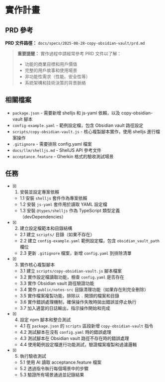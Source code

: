 # 實作計畫

## PRD 參考

**PRD 文件路徑：** `docs/specs/2025-08-28-copy-obsidian-vault/prd.md`

> **重要提醒：** 實作過程中請經常參考 PRD 文件以了解：
>
> - 功能的商業目標和用戶價值
> - 完整的用戶故事和使用場景
> - 非功能性需求（性能、安全性等）
> - 系統架構和技術決策的背景脈絡

## 相關檔案

- `package.json` - 需要新增 shelljs 和 js-yaml 依賴，以及 copy-obsidian-vault 腳本
- `config-example.yaml` - 範例設定檔，包含 Obsidian vault 路徑設定
- `scripts/copy-obsidian-vault.js` - 核心複製腳本實作，使用 shelljs 進行檔案操作
- `.gitignore` - 需要排除 config.yaml 檔案
- `docs/llm/shelljs.md` - ShellJS API 參考文件
- `acceptance.feature` - Gherkin 格式的驗收測試場景

## 任務

- [x] 1. 安裝並設定專案依賴
  - 1.1 安裝 `shelljs` 套件作為專案依賴
  - 1.2 安裝 `js-yaml` 套件用於讀取 YAML 設定檔
  - 1.3 安裝 `@types/shelljs` 作為 TypeScript 類型定義（devDependencies）

- [x] 2. 建立設定檔範本和目錄結構
  - 2.1 建立 `scripts/` 目錄（如果不存在）
  - 2.2 建立 `config-example.yaml` 範例設定檔，包含 `obsidian_vault_path` 欄位
  - 2.3 更新 `.gitignore` 檔案，新增 `config.yaml` 到排除清單

- [x] 3. 實作核心複製腳本
  - 3.1 建立 `scripts/copy-obsidian-vault.js` 腳本檔案
  - 3.2 實作設定檔讀取功能，檢查 `config.yaml` 是否存在
  - 3.3 實作 Obsidian vault 路徑驗證功能
  - 3.4 實作 `public/notes-src` 目錄清理功能（如果存在則完全刪除）
  - 3.5 實作檔案複製功能，排除以 `.` 開頭的檔案和目錄
  - 3.6 實作錯誤處理機制，確保操作失敗時拋出錯誤並停止執行
  - 3.7 加入適當的日誌輸出，指示操作開始和完成

- [x] 4. 設定 npm 腳本和整合測試
  - 4.1 在 `package.json` 的 `scripts` 區段新增 `copy-obsidian-vault` 指令
  - 4.2 測試腳本在沒有 `config.yaml` 時的錯誤處理
  - 4.3 測試腳本在 Obsidian vault 路徑不存在時的錯誤處理
  - 4.4 使用範例設定檔進行功能測試，驗證檔案複製和過濾邏輯

- [x] 5. 執行驗收測試
  - 5.1 使用 AI 讀取 acceptance.feature 檔案
  - 5.2 透過指令執行每個場景中的步驟
  - 5.3 驗證所有場景通過並記錄結果